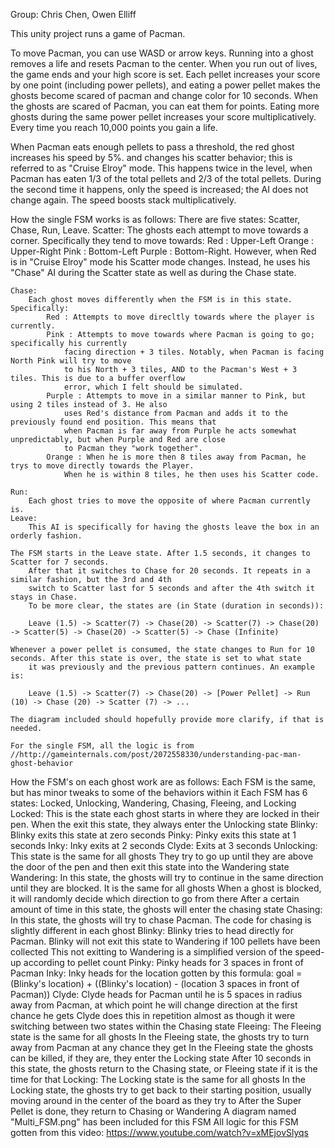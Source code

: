 Group: Chris Chen, Owen Elliff

This unity project runs a game of Pacman.

To move Pacman, you can use WASD or arrow keys. Running into a ghost removes a life and resets Pacman to the center.
When you run out of lives, the game ends and your high score is set.
Each pellet increases your score by one point (including power pellets), and
eating a power pellet makes the ghosts become scared of pacman and change color for 10 seconds. 
When the ghosts are scared of Pacman, you can eat them for points.
Eating more ghosts during the same power pellet increases your score multiplicatively. 
Every time you reach 10,000 points you gain a life.

When Pacman eats enough pellets to pass a threshold, the red ghost increases his speed by 5%.
and changes his scatter behavior; this is referred to as "Cruise Elroy" mode. This happens twice in the level,
when Pacman has eaten 1/3 of the total pellets and 2/3 of the total pellets. During the second time it happens,
only the speed is increased; the AI does not change again. The speed boosts stack multiplicatively.


How the single FSM works is as follows:
	There are five states: Scatter, Chase, Run, Leave.
	Scatter:
		The ghosts each attempt to move towards a corner. Specifically they tend to move towards:
			Red : Upper-Left
			Orange : Upper-Right
			Pink : Bottom-Left
			Purple : Bottom-Right.
		However, when Red is in "Cruise Elroy" mode his Scatter mode changes. Instead, he uses his "Chase" AI during the
			Scatter state as well as during the Chase state.
		
	Chase:
		Each ghost moves differently when the FSM is in this state. Specifically:
			Red : Attempts to move direcltly towards where the player is currently.
			Pink : Attempts to move towards where Pacman is going to go; specifically his currently
				facing direction + 3 tiles. Notably, when Pacman is facing North Pink will try to move 
				to his North + 3 tiles, AND to the Pacman's West + 3 tiles. This is due to a buffer overflow
				error, which I felt should be simulated.
			Purple : Attempts to move in a similar manner to Pink, but using 2 tiles instead of 3. He also
				uses Red's distance from Pacman and adds it to the previously found end position. This means that
				when Pacman is far away from Purple he acts somewhat unpredictably, but when Purple and Red are close
				to Pacman they "work together".
			Orange : When he is more then 8 tiles away from Pacman, he trys to move directly towards the Player.
				When he is within 8 tiles, he then uses his Scatter code.
	
	Run:
		Each ghost tries to move the opposite of where Pacman currently is.
	Leave:
		This AI is specifically for having the ghosts leave the box in an orderly fashion.
		
	The FSM starts in the Leave state. After 1.5 seconds, it changes to Scatter for 7 seconds. 
		After that it switches to Chase for 20 seconds. It repeats in a similar fashion, but the 3rd and 4th
		switch to Scatter last for 5 seconds and after the 4th switch it stays in Chase.
		To be more clear, the states are (in State (duration in seconds)):
		
		Leave (1.5) -> Scatter(7) -> Chase(20) -> Scatter(7) -> Chase(20) -> Scatter(5) -> Chase(20) -> Scatter(5) -> Chase (Infinite)
	
	Whenever a power pellet is consumed, the state changes to Run for 10 seconds. After this state is over, the state is set to what state
		it was previously and the previous pattern continues. An example is:
		
		Leave (1.5) -> Scatter(7) -> Chase(20) -> [Power Pellet] -> Run (10) -> Chase (20) -> Scatter (7) -> ...
	
	The diagram included should hopefully provide more clarify, if that is needed.
		
	For the single FSM, all the logic is from //http://gameinternals.com/post/2072558330/understanding-pac-man-ghost-behavior
	
	
How the FSM's on each ghost work are as follows:
	Each FSM is the same, but has minor tweaks to some of the behaviors within it
	Each FSM has 6 states: Locked, Unlocking, Wandering, Chasing, Fleeing, and Locking
	Locked:
		This is the state each ghost starts in where they are locked in their pen. When the exit this state, they always enter the Unlocking state
		Blinky: Blinky exits this state at zero seconds
		Pinky: Pinky exits this state at 1 seconds
		Inky: Inky exits at 2 seconds
		Clyde: Exits at 3 seconds
	Unlocking:
		This state is the same for all ghosts
		They try to go up until they are above the door of the pen and then exit this state into the Wandering state
	Wandering:
		In this state, the ghosts will try to continue in the same direction until they are blocked. It is the same for all ghosts
		When a ghost is blocked, it will randomly decide which direction to go from there
		After a certain amount of time in this state, the ghosts will enter the chasing state
	Chasing:
		In this state, the ghosts will try to chase Pacman. The code for chasing is slightly different in each ghost
		Blinky: Blinky tries to head directly for Pacman. Blinky will not exit this state to Wandering if 100 pellets have been collected
			This not exitting to Wandering is a simplified version of the speed-up according to pellet count
		Pinky: Pinky heads for 3 spaces in front of Pacman
		Inky: Inky heads for the location gotten by this formula:
			goal = (Blinky's location) + ((Blinky's location) - (location 3 spaces in front of Pacman))
		Clyde: Clyde heads for Pacman until he is 5 spaces in radius away from Pacman, at which point he will change direction at the first chance he gets
			Clyde does this in repetition almost as though it were switching between two states within the Chasing state
	Fleeing:
		The Fleeing state is the same for all ghosts
		In the Fleeing state, the ghosts try to turn away from Pacman at any chance they get
		In the Fleeing state the ghosts can be killed, if they are, they enter the Locking state
		After 10 seconds in this state, the ghosts return to the Chasing state, or Fleeing state if it is the time for that
	Locking:
		The Locking state is the same for all ghosts
		In the Locking state, the ghosts try to get back to their starting position, usually moving around in the center of the board as they try to
		After the Super Pellet is done, they return to Chasing or Wandering
	A diagram named "Multi_FSM.png" has been included for this FSM
	All logic for this FSM gotten from this video: https://www.youtube.com/watch?v=xMEjovSlyqs
	